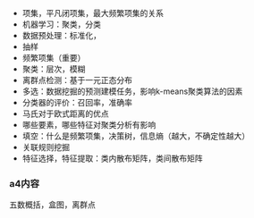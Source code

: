 
+ 项集，平凡闭项集，最大频繁项集的关系
+ 机器学习：聚类，分类
+ 数据预处理：标准化，
+ 抽样
+ 频繁项集（重要）
+ 聚类：层次，模糊
+ 离群点检测：基于一元正态分布
+ 多选：数据挖掘的预测建模任务，影响k-means聚类算法的因素
+ 分类器的评价：召回率，准确率
+ 马氏对于欧式距离的优点
+ 哪些要素，哪些特征对聚类分析有影响
+ 填空：什么是频繁项集，决策树，信息熵（越大，不确定性越大）
+ 关联规则挖掘
+ 特征选择，特征提取：类内散布矩阵，类间散布矩阵

### a4内容

五数概括，盒图，离群点

